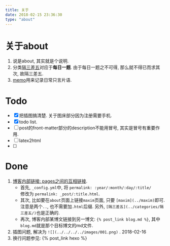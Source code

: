 ```yaml
---
title: 关于
date: 2018-02-15 23:36:30
type: "about"
---
```


# 关于about
1. 说是about, 其实就是个说明. 
1. 分类[隔三差五](../categories/隔三差五/)对应于**每日一题**. 由于每日一题之不可得, 那么就不得已而求其次, 故隔三差五.
2. [memo](../maxim)用来记录日常只言片语.




# Todo
+ [x] 把插图搞清楚. 关于图床部分因为注册需要手机.  
+ [x] todo list.
+ [ ] post的front-matter部分的description不能用冒号, 其实是冒号有重要作用.
+ [ ] latex2html
+ [ ] 




# Done
1. [博客内部链接: pages之间的互相链接](https://qiwulun.github.io/posts/用Hexo和Org写博客──站内链接.html).   
	* 首先, `_config.yml`中, 将	
	```permalink: :year/:month/:day/:title/```	
	修改为	
	```permalink: _post/:title.html```. 	
	* 其次, 比如要在`about`页面上链接`maxim`页面, 只要 `[maxim](../maxim)`即可. 注意是两个`..`, 也不需要加`.html`后缀. 
	另外, `[隔三差五](../categories/隔三差五/)`也是正确的.  
	* 再次, 博客内部某博文链接到另一博文: `{% post_link blog.md %}`, 其中`blog.md`就是那个目标博文的md文件.
2. 插图问题, 解决为 `![](../../../../images/001.png)` . 2018-02-16
3. 换行问题参见: {% post_link hexo %}
